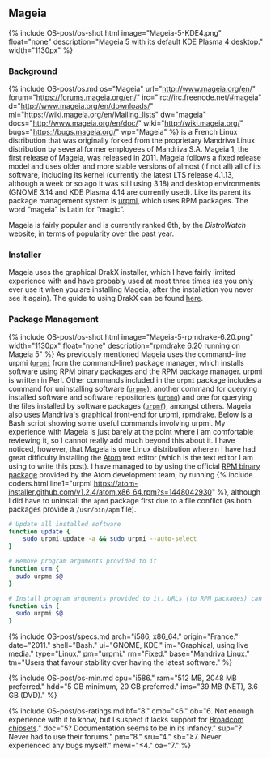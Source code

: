 ## Mageia
{% include OS-post/os-shot.html image="Mageia-5-KDE4.png" float="none" description="Mageia 5 with its default KDE Plasma 4 desktop." width="1130px" %}

### Background
{% include OS-post/os.md os="Mageia" url="http://www.mageia.org/en/" forum="https://forums.mageia.org/en/" irc="irc://irc.freenode.net/#mageia" d="http://www.mageia.org/en/downloads/" ml="https://wiki.mageia.org/en/Mailing_lists" dw="mageia" docs="http://www.mageia.org/en/doc/" wiki="http://wiki.mageia.org/" bugs="https://bugs.mageia.org/" wp="Mageia" %} is a French Linux distribution that was originally forked from the proprietary Mandriva Linux distribution by several former employees of Mandriva S.A. Mageia 1, the first release of Mageia, was released in 2011. Mageia follows a fixed release model and uses older and more stable versions of almost (if not all) all of its software, including its kernel (currently the latest LTS release 4.1.13, although a week or so ago it was still using 3.18) and desktop environments (GNOME 3.14 and KDE Plasma 4.14 are currently used). Like its parent its package management system is [urpmi](https://en.wikipedia.org/wiki/urpmi), which uses RPM packages. The word &ldquo;mageia&rdquo; is Latin for &ldquo;magic&rdquo;.

Mageia is fairly popular and is currently ranked 6th, by the *DistroWatch* website, in terms of popularity over the past year.

### Installer
Mageia uses the graphical DrakX installer, which I have fairly limited experience with and have probably used at most three times (as you only ever use it when you are installing Mageia, after the installation you never see it again). The guide to using DrakX can be found [here](https://doc.mageia.org/installer/5/en/content/installer.html).

### Package Management
{% include OS-post/os-shot.html image="Mageia-5-rpmdrake-6.20.png" width="1130px" float="none" description="rpmdrake 6.20 running on Mageia 5" %}
As previously mentioned Mageia uses the command-line urpmi ([`urpmi`](/man/urpmi.8.html) from the command-line) package manager, which installs software using RPM binary packages and the RPM package manager. urpmi is written in Perl. Other commands included in the `urpmi` package includes a command for uninstalling software ([`urpme`](/man/urpme.8.html)), another command for querying installed software and software repositories ([`urpmq`](/man/urpmq.8.html)) and one for querying the files installed by software packages ([`urpmf`](/man/urpmf.8.html)), amongst others. Mageia also uses Mandriva's graphical front-end for urpmi, rpmdrake. Below is a Bash script showing some useful commands involving urpmi. My experience with Mageia is just barely at the point where I am comfortable reviewing it, so I cannot really add much beyond this about it. I have noticed, however, that Mageia is one Linux distribution wherein I have had great difficulty installing the [Atom](https://atom.io) text editor (which is the text editor I am using to write this post). I have managed to by using the official [RPM binary package](https://atom.io/download/rpm) provided by the Atom development team, by running {% include coders.html line1="urpmi https://atom-installer.github.com/v1.2.4/atom.x86_64.rpm?s=1448042930" %}, although I did have to uninstall the `apmd` package first due to a file conflict (as both packages provide a `/usr/bin/apm` file).

```bash
# Update all installed software
function update {
	sudo urpmi.update -a && sudo urpmi --auto-select
}

# Remove program arguments provided to it
function urm {
  sudo urpme $@
}

# Install program arguments provided to it. URLs (to RPM packages) can also be given to it
function uin {
  sudo urpmi $@
}
```

{% include OS-post/specs.md arch="i586, x86_64." origin="France." date="2011." shell="Bash." ui="GNOME, KDE." im="Graphical, using live media." type="Linux." pm="urpmi." rm="Fixed." base="Mandriva Linux." tm="Users that favour stability over having the latest software." %}

{% include OS-post/os-min.md cpu="i586." ram="512 MB, 2048 MB preferred." hdd="5 GB minimum, 20 GB preferred." ims="39 MB (NET), 3.6 GB (DVD)." %}

{% include OS-post/os-ratings.md bf="8." cmb="<6." ob="6. Not enough experience with it to know, but I suspect it lacks support for [Broadcom chipsets](https://wiki.mageia.org/en/Setup_wireless_networking)." doc="5? Documentation seems to be in its infancy." sup="? Never had to use their forums." pm="8." sru="4." sb="&geq;7. Never experienced any bugs myself." mewi="&leq;4." oa="7." %}
